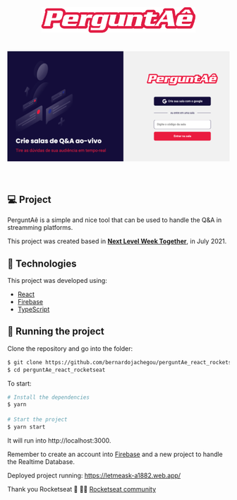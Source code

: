 <p align="center">
  <img alt="perguntAê" src=".github/newlogo.png" width="350px">
</p>

<h1 align="center">
    <img alt="PerguntAê" src=".github/cover.png" />
</h1>

<br>


## 💻 Project

PerguntAê is a simple and nice tool that can be used to handle the Q&A in streamming platforms.

This project was created based in **[Next Level Week Together](https://nextlevelweek.com/)**, in July 2021.

## 🧪 Technologies

This project was developed using:
- [React](https://reactjs.org)
- [Firebase](https://firebase.google.com/)
- [TypeScript](https://www.typescriptlang.org/)

## 🚀 Running the project

Clone the repository and go into the folder:
```bash
$ git clone https://github.com/bernardojachegou/perguntAe_react_rocketseat
$ cd perguntAe_react_rocketseat
```

To start:
```bash
# Install the dependencies
$ yarn

# Start the project
$ yarn start
```

It will run into http://localhost:3000.

Remember to create an account into [Firebase](https://firebase.google.com/) and a new project to handle the Realtime Database.

Deployed project running: https://letmeask-a1882.web.app/

Thank you Rocketseat 💜 👋🏻 [Rocketseat community](https://discord.gg/gKUVrzrPrU)
